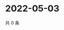 # 2022-05-03

共 0 条

<!-- BEGIN WEIBO -->
<!-- 最后更新时间 Tue May 03 2022 03:11:14 GMT+0800 (China Standard Time) -->

<!-- END WEIBO -->
